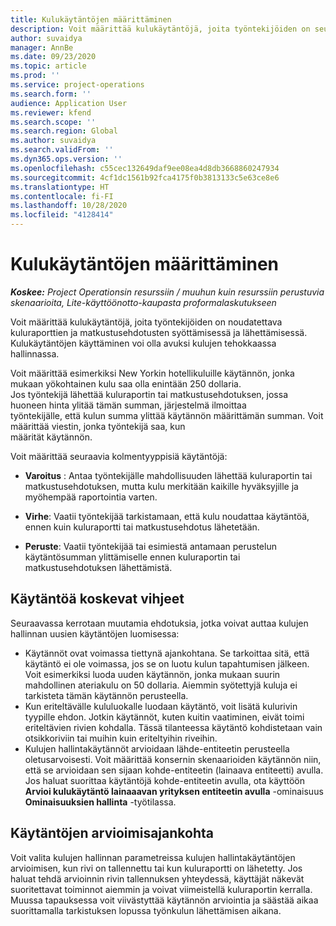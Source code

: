```yaml
---
title: Kulukäytäntöjen määrittäminen
description: Voit määrittää kulukäytäntöjä, joita työntekijöiden on seurattava kuluraporttien ja matkustusehdotusten syöttämisessä ja lähettämisessä.
author: suvaidya
manager: AnnBe
ms.date: 09/23/2020
ms.topic: article
ms.prod: ''
ms.service: project-operations
ms.search.form: ''
audience: Application User
ms.reviewer: kfend
ms.search.scope: ''
ms.search.region: Global
ms.author: suvaidya
ms.search.validFrom: ''
ms.dyn365.ops.version: ''
ms.openlocfilehash: c55cec132649daf9ee08ea4d8db3668860247934
ms.sourcegitcommit: 4cf1dc1561b92fca4175f0b3813133c5e63ce8e6
ms.translationtype: HT
ms.contentlocale: fi-FI
ms.lasthandoff: 10/28/2020
ms.locfileid: "4128414"
---
```

# <a name="define-expense-policies"></a>Kulukäytäntöjen määrittäminen

_**Koskee:** Project Operationsin resurssiin / muuhun kuin resurssiin perustuvia skenaarioita, Lite-käyttöönotto-kaupasta proformalaskutukseen_

Voit määrittää kulukäytäntöjä, joita työntekijöiden on noudatettava kuluraporttien ja matkustusehdotusten syöttämisessä ja lähettämisessä.         
Kulukäytäntöjen käyttäminen voi olla avuksi kulujen tehokkaassa hallinnassa.         

Voit määrittää esimerkiksi New Yorkin hotellikuluille käytännön, jonka mukaan yökohtainen kulu saa olla enintään 250 dollaria.       
Jos työntekijä lähettää kuluraportin tai matkustusehdotuksen, jossa huoneen hinta ylitää tämän summan, järjestelmä ilmoittaa         
työntekijälle, että kulun summa ylittää käytännön määrittämän summan. Voit määrittää viestin, jonka työntekijä saa, kun        
määrität käytännön.      
        
Voit määrittää seuraavia kolmentyyppisiä käytäntöjä:         
        
- **Varoitus** : Antaa työntekijälle mahdollisuuden lähettää kuluraportin tai matkustusehdotuksen, mutta kulu merkitään kaikille hyväksyjille ja         
  myöhempää raportointia varten.        

- **Virhe**: Vaatii työntekijää tarkistamaan, että kulu noudattaa käytäntöä, ennen kuin kuluraportti tai matkustusehdotus lähetetään.        
 
 - **Peruste**: Vaatii työntekijää tai esimiestä antamaan perustelun käytäntösumman ylittämiselle ennen kuluraportin tai matkustusehdotuksen lähettämistä.        

## <a name="policy-tips"></a>Käytäntöä koskevat vihjeet
Seuraavassa kerrotaan muutamia ehdotuksia, jotka voivat auttaa kulujen hallinnan uusien käytäntöjen luomisessa: 

- Käytännöt ovat voimassa tiettynä ajankohtana. Se tarkoittaa sitä, että käytäntö ei ole voimassa, jos se on luotu kulun tapahtumisen jälkeen. Voit esimerkiksi luoda uuden käytännön, jonka mukaan suurin mahdollinen ateriakulu on 50 dollaria. Aiemmin syötettyjä kuluja ei tarkisteta tämän käytännön perusteella.
- Kun eriteltävälle kululuokalle luodaan käytäntö, voit lisätä kulurivin tyypille ehdon. Jotkin käytännöt, kuten kuitin vaatiminen, eivät toimi eriteltävien rivien kohdalla. Tässä tilanteessa käytäntö kohdistetaan vain otsikkoriviin tai muihin kuin eriteltyihin riveihin. 
- Kulujen hallintakäytännöt arvioidaan lähde-entiteetin perusteella oletusarvoisesti. Voit määrittää konsernin skenaarioiden käytännön niin, että se arvioidaan sen sijaan kohde-entiteetin (lainaava entiteetti) avulla. Jos haluat suorittaa käytäntöjä kohde-entiteetin avulla, ota käyttöön **Arvioi kulukäytäntö lainaaavan yrityksen entiteetin avulla** -ominaisuus **Ominaisuuksien hallinta** -työtilassa.

## <a name="when-to-evaluate-policies"></a>Käytäntöjen arvioimisajankohta

Voit valita kulujen hallinnan parametreissa kulujen hallintakäytäntöjen arvioimisen, kun rivi on tallennettu tai kun kuluraportti on lähetetty. Jos haluat tehdä arvioinnin rivin tallennuksen yhteydessä, käyttäjät näkevät suoritettavat toiminnot aiemmin ja voivat viimeistellä kuluraportin kerralla. Muussa tapauksessa voit viivästyttää käytännön arviointia ja säästää aikaa suorittamalla tarkistuksen lopussa työnkulun lähettämisen aikana.
